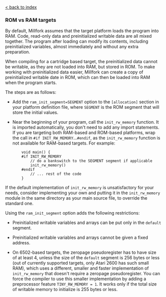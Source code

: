[< back to index](../README.md)

### ROM vs RAM targets

By default, Millfork assumes that the target platform loads the program into RAM.
Code, read-only data and preinitialized writable data are all mixed together.
The program after loading can modify its contents, including preinitialized variables,
almost immediately and without any extra preparation.

When compiling for a cartridge based target, the preinitialized data cannot be writable,
as they are not loaded into RAM, but stored in ROM.
To make working with preinitialized data easier,
Millfork can create a copy of preinitialized writable date in ROM,
which can then be loaded into RAM when the program starts.

The steps are as follows:

* Add the `ram_init_segment=SEGMENT` option to the `[allocation]` section in your platform definition file,
where `SEGMENT` is the ROM segment that will store the initial values.

* Near the beginning of your program, call the `init_rw_memory` function.
It is imported automatically, you don't need to add any import statements.
If you are targeting both RAM-based and ROM-based platforms, wrap the call in `#if INIT_RW_MEMORY`...`#endif`,
as the `init_rw_memory` function is not available for RAM-based targets. For example:

          void main() {
          #if INIT_RW_MEMORY
              // do a bankswitch to the SEGMENT segment if applicable
              init_rw_memory()
          #endif
              // ... rest of the code
          }    
      
If the default implementation of `init_rw_memory` is unsatisfactory for your needs,
consider implementing your own and putting it in the `init_rw_memory` module
in the same directory as your main source file, to override the standard one.


Using the `ram_init_segment` option adds the following restrictions:

* Preinitialized writable variables and arrays can be put only in the `default` segment.

* Preinitialized writable variables and arrays cannot be given a fixed address.

* On 6502-based targets, the zeropage pseudoregister has to have size of at least 4,
unless the size of the `default` segment is 256 bytes or less (out of currently supported targets, only Atari 2600 has such small RAM),
which uses a different, smaller and faster implementation of `init_rw_memory`  that doesn't require a zeropage pseudoregister.
You can force the compiler to use this smaller implementation by adding a preprocessor feature `TINY_RW_MEMORY = 1`.
It works only if the total size of writable memory to initialize is 255 bytes or less.